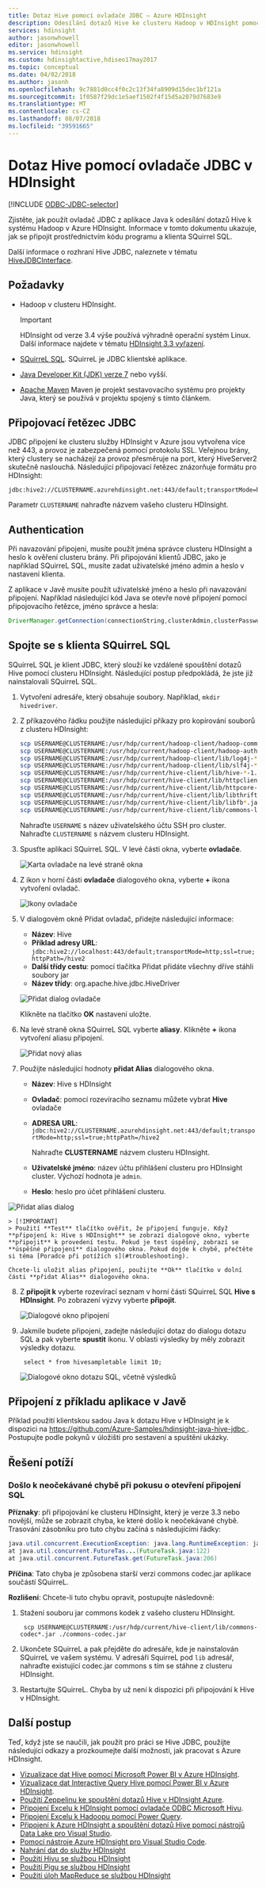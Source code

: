 ```yaml
---
title: Dotaz Hive pomocí ovladače JDBC – Azure HDInsight
description: Odesílání dotazů Hive ke clusteru Hadoop v HDInsight pomocí ovladače JDBC z aplikace v Javě. Připojení prostřednictvím kódu programu a klienta SQuirrel SQL.
services: hdinsight
author: jasonwhowell
editor: jasonwhowell
ms.service: hdinsight
ms.custom: hdinsightactive,hdiseo17may2017
ms.topic: conceptual
ms.date: 04/02/2018
ms.author: jasonh
ms.openlocfilehash: 9c7881d0cc4f0c2c13f34fa8909d15dec1bf121a
ms.sourcegitcommit: 1f0587f29dc1e5aef1502f4f15d5a2079d7683e9
ms.translationtype: MT
ms.contentlocale: cs-CZ
ms.lasthandoff: 08/07/2018
ms.locfileid: "39591665"
---
```

# <a name="query-hive-through-the-jdbc-driver-in-hdinsight"></a>Dotaz Hive pomocí ovladače JDBC v HDInsight

[!INCLUDE [ODBC-JDBC-selector](../../../includes/hdinsight-selector-odbc-jdbc.md)]

Zjistěte, jak použít ovladač JDBC z aplikace Java k odesílání dotazů Hive k systému Hadoop v Azure HDInsight. Informace v tomto dokumentu ukazuje, jak se připojit prostřednictvím kódu programu a klienta SQuirrel SQL.

Další informace o rozhraní Hive JDBC, naleznete v tématu [HiveJDBCInterface](https://cwiki.apache.org/confluence/display/Hive/HiveJDBCInterface).

## <a name="prerequisites"></a>Požadavky

* Hadoop v clusteru HDInsight.

  > [!IMPORTANT]
  > HDInsight od verze 3.4 výše používá výhradně operační systém Linux. Další informace najdete v tématu [HDInsight 3.3 vyřazení](../hdinsight-component-versioning.md#hdinsight-windows-retirement).

* [SQuirreL SQL](http://squirrel-sql.sourceforge.net/). SQuirreL je JDBC klientské aplikace.

* [Java Developer Kit (JDK) verze 7](https://www.oracle.com/technetwork/java/javase/downloads/jdk7-downloads-1880260.html) nebo vyšší.

* [Apache Maven](https://maven.apache.org) Maven je projekt sestavovacího systému pro projekty Java, který se používá v projektu spojený s tímto článkem.

## <a name="jdbc-connection-string"></a>Připojovací řetězec JDBC

JDBC připojení ke clusteru služby HDInsight v Azure jsou vytvořena více než 443, a provoz je zabezpečená pomocí protokolu SSL. Veřejnou brány, který clustery se nacházejí za provoz přesměruje na port, který HiveServer2 skutečně naslouchá. Následující připojovací řetězec znázorňuje formátu pro HDInsight:

    jdbc:hive2://CLUSTERNAME.azurehdinsight.net:443/default;transportMode=http;ssl=true;httpPath=/hive2

Parametr `CLUSTERNAME` nahraďte názvem vašeho clusteru HDInsight.

## <a name="authentication"></a>Authentication

Při navazování připojení, musíte použít jména správce clusteru HDInsight a heslo k ověření clusteru brány. Při připojování klientů JDBC, jako je například SQuirreL SQL, musíte zadat uživatelské jméno admin a heslo v nastavení klienta.

Z aplikace v Javě musíte použít uživatelské jméno a heslo při navazování připojení. Například následující kód Java se otevře nové připojení pomocí připojovacího řetězce, jméno správce a hesla:

```java
DriverManager.getConnection(connectionString,clusterAdmin,clusterPassword);
```

## <a name="connect-with-squirrel-sql-client"></a>Spojte se s klienta SQuirreL SQL

SQuirreL SQL je klient JDBC, který slouží ke vzdálené spouštění dotazů Hive pomocí clusteru HDInsight. Následující postup předpokládá, že jste již nainstalovali SQuirreL SQL.

1. Vytvoření adresáře, který obsahuje soubory. Například, `mkdir hivedriver`.

2. Z příkazového řádku použijte následující příkazy pro kopírování souborů z clusteru HDInsight:

    ```bash
    scp USERNAME@CLUSTERNAME:/usr/hdp/current/hadoop-client/hadoop-common.jar .
    scp USERNAME@CLUSTERNAME:/usr/hdp/current/hadoop-client/hadoop-auth.jar .
    scp USERNAME@CLUSTERNAME:/usr/hdp/current/hadoop-client/lib/log4j-*.jar .
    scp USERNAME@CLUSTERNAME:/usr/hdp/current/hadoop-client/lib/slf4j-*.jar .
    scp USERNAME@CLUSTERNAME:/usr/hdp/current/hive-client/lib/hive-*-1.2*.jar .
    scp USERNAME@CLUSTERNAME:/usr/hdp/current/hive-client/lib/httpclient-*.jar .
    scp USERNAME@CLUSTERNAME:/usr/hdp/current/hive-client/lib/httpcore-*.jar .
    scp USERNAME@CLUSTERNAME:/usr/hdp/current/hive-client/lib/libthrift-*.jar .
    scp USERNAME@CLUSTERNAME:/usr/hdp/current/hive-client/lib/libfb*.jar .
    scp USERNAME@CLUSTERNAME:/usr/hdp/current/hive-client/lib/commons-logging-*.jar .
    ```

    Nahraďte `USERNAME` s název uživatelského účtu SSH pro cluster. Nahraďte `CLUSTERNAME` s názvem clusteru HDInsight.

3. Spusťte aplikaci SQuirreL SQL. V levé části okna, vyberte **ovladače**.

    ![Karta ovladače na levé straně okna](./media/apache-hadoop-connect-hive-jdbc-driver/squirreldrivers.png)

4. Z ikon v horní části **ovladače** dialogového okna, vyberte **+** ikona vytvoření ovladač.

    ![Ikony ovladače](./media/apache-hadoop-connect-hive-jdbc-driver/driversicons.png)

5. V dialogovém okně Přidat ovladač, přidejte následující informace:

    * **Název**: Hive
    * **Příklad adresy URL**: `jdbc:hive2://localhost:443/default;transportMode=http;ssl=true;httpPath=/hive2`
    * **Další třídy cestu**: pomocí tlačítka Přidat přidáte všechny dříve stáhli soubory jar
    * **Název třídy**: org.apache.hive.jdbc.HiveDriver

   ![Přidat dialog ovladače](./media/apache-hadoop-connect-hive-jdbc-driver/adddriver.png)

   Klikněte na tlačítko **OK** nastavení uložte.

6. Na levé straně okna SQuirreL SQL vyberte **aliasy**. Klikněte **+** ikona vytvoření aliasu připojení.

    ![Přidat nový alias](./media/apache-hadoop-connect-hive-jdbc-driver/aliases.png)

7. Použijte následující hodnoty **přidat Alias** dialogového okna.

    * **Název**: Hive s HDInsight

    * **Ovladač**: pomocí rozevíracího seznamu můžete vybrat **Hive** ovladače

    * **ADRESA URL**: `jdbc:hive2://CLUSTERNAME.azurehdinsight.net:443/default;transportMode=http;ssl=true;httpPath=/hive2`

        Nahraďte **CLUSTERNAME** názvem clusteru HDInsight.

    * **Uživatelské jméno**: název účtu přihlášení clusteru pro HDInsight cluster. Výchozí hodnota je `admin`.

    * **Heslo**: heslo pro účet přihlášení clusteru.

 ![Přidat alias dialog](./media/apache-hadoop-connect-hive-jdbc-driver/addalias.png)

    > [!IMPORTANT] 
    > Použití **Test** tlačítko ověřit, že připojení funguje. Když **připojení k: Hive s HDInsight** se zobrazí dialogové okno, vyberte **připojit** k provedení testu. Pokud je test úspěšný, zobrazí se **úspěšné připojení** dialogového okna. Pokud dojde k chybě, přečtěte si téma [Poradce při potížích s](#troubleshooting).

    Chcete-li uložit alias připojení, použijte **Ok** tlačítko v dolní části **přidat Alias** dialogového okna.

8. Z **připojit k** vyberte rozevírací seznam v horní části SQuirreL SQL **Hive s HDInsight**. Po zobrazení výzvy vyberte **připojit**.

    ![Dialogové okno připojení](./media/apache-hadoop-connect-hive-jdbc-driver/connect.png)

9. Jakmile budete připojeni, zadejte následující dotaz do dialogu dotazu SQL a pak vyberte **spustit** ikonu. V oblasti výsledky by měly zobrazit výsledky dotazu.

        select * from hivesampletable limit 10;

    ![Dialogové okno dotazu SQL, včetně výsledků](./media/apache-hadoop-connect-hive-jdbc-driver/sqlquery.png)

## <a name="connect-from-an-example-java-application"></a>Připojení z příkladu aplikace v Javě

Příklad použití klientskou sadou Java k dotazu Hive v HDInsight je k dispozici na [ https://github.com/Azure-Samples/hdinsight-java-hive-jdbc ](https://github.com/Azure-Samples/hdinsight-java-hive-jdbc). Postupujte podle pokynů v úložišti pro sestavení a spuštění ukázky.

## <a name="troubleshooting"></a>Řešení potíží

### <a name="unexpected-error-occurred-attempting-to-open-an-sql-connection"></a>Došlo k neočekávané chybě při pokusu o otevření připojení SQL

**Příznaky**: při připojování ke clusteru HDInsight, který je verze 3.3 nebo novější, může se zobrazit chyba, ke které došlo k neočekávané chybě. Trasování zásobníku pro tuto chybu začíná s následujícími řádky:

```java
java.util.concurrent.ExecutionException: java.lang.RuntimeException: java.lang.NoSuchMethodError: org.apache.commons.codec.binary.Base64.<init>(I)V
at java.util.concurrent.FutureTas...(FutureTask.java:122)
at java.util.concurrent.FutureTask.get(FutureTask.java:206)
```

**Příčina**: Tato chyba je způsobena starší verzi commons codec.jar aplikace součástí SQuirreL.

**Rozlišení**: Chcete-li tuto chybu opravit, postupujte následovně:

1. Stažení souboru jar commons kodek z vašeho clusteru HDInsight.

        scp USERNAME@CLUSTERNAME:/usr/hdp/current/hive-client/lib/commons-codec*.jar ./commons-codec.jar

2. Ukončete SQuirreL a pak přejděte do adresáře, kde je nainstalován SQuirreL ve vašem systému. V adresáři SquirreL pod `lib` adresář, nahraďte existující codec.jar commons s tím se stáhne z clusteru HDInsight.

3. Restartujte SQuirreL. Chyba by už není k dispozici při připojování k Hive v HDInsight.

## <a name="next-steps"></a>Další postup

Teď, když jste se naučili, jak použít pro práci se Hive JDBC, použijte následující odkazy a prozkoumejte další možnosti, jak pracovat s Azure HDInsight.

* [Vizualizace dat Hive pomocí Microsoft Power BI v Azure HDInsight](apache-hadoop-connect-hive-power-bi.md).
* [Vizualizace dat Interactive Query Hive pomocí Power BI v Azure HDInsight](../interactive-query/apache-hadoop-connect-hive-power-bi-directquery.md).
* [Použití Zeppelinu ke spouštění dotazů Hive v HDInsight Azure](./../hdinsight-connect-hive-zeppelin.md).
* [Připojení Excelu k HDInsight pomocí ovladače ODBC Microsoft Hivu](apache-hadoop-connect-excel-hive-odbc-driver.md).
* [Připojení Excelu k Hadoopu pomocí Power Query](apache-hadoop-connect-excel-power-query.md).
* [Připojení k Azure HDInsight a spouštění dotazů Hive pomocí nástrojů Data Lake pro Visual Studio](apache-hadoop-visual-studio-tools-get-started.md).
* [Pomocí nástroje Azure HDInsight pro Visual Studio Code](../hdinsight-for-vscode.md).
* [Nahrání dat do služby HDInsight](../hdinsight-upload-data.md)
* [Použití Hivu se službou HDInsight](hdinsight-use-hive.md)
* [Použití Pigu se službou HDInsight](hdinsight-use-pig.md)
* [Použití úloh MapReduce se službou HDInsight](hdinsight-use-mapreduce.md)
